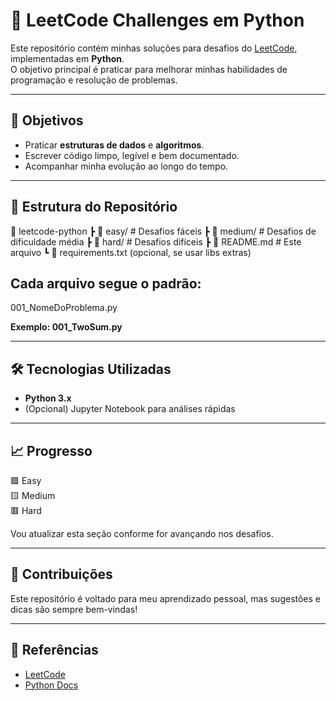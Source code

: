 # 🚀 LeetCode Challenges em Python

Este repositório contém minhas soluções para desafios do [LeetCode](https://leetcode.com/), implementadas em **Python**.  
O objetivo principal é praticar para melhorar minhas habilidades de programação e resolução de problemas.  

---

## 🎯 Objetivos
- Praticar **estruturas de dados** e **algoritmos**.  
- Escrever código limpo, legível e bem documentado.  
- Acompanhar minha evolução ao longo do tempo.  

---

## 📂 Estrutura do Repositório  
📁 leetcode-python
┣ 📂 easy/ # Desafios fáceis
┣ 📂 medium/ # Desafios de dificuldade média
┣ 📂 hard/ # Desafios difíceis
┣ 📄 README.md # Este arquivo
┗ 📄 requirements.txt (opcional, se usar libs extras)

## Cada arquivo segue o padrão:

001_NomeDoProblema.py

**Exemplo: 001_TwoSum.py**

---

## 🛠️ Tecnologias Utilizadas  
- **Python 3.x**  
- (Opcional) Jupyter Notebook para análises rápidas  

---

## 📈 Progresso  
🟩 Easy  
🟨 Medium  
🟥 Hard  

Vou atualizar esta seção conforme for avançando nos desafios.  

---

## 🤝 Contribuições  
Este repositório é voltado para meu aprendizado pessoal, mas sugestões e dicas são sempre bem-vindas!  

---

## 📌 Referências  
- [LeetCode](https://leetcode.com/)  
- [Python Docs](https://docs.python.org/3/)  